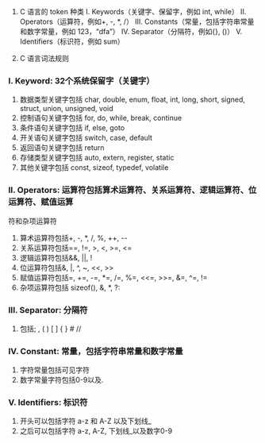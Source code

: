 1. C 语言的 token 种类
I. Keywords（关键字、保留字，例如 int, while）
II. Operators（运算符，例如+, -, *, /）
III. Constants（常量，包括字符串常量和数字常量，例如 123，“dfa”）
IV. Separator（分隔符，例如{}, ()）
V. Identifiers（标识符，例如 sum）

2. C 语言词法规则
### I. Keyword: 32个系统保留字（关键字）

1. 数据类型关键字包括 char, double, enum, float, int, long, short, signed, struct, union, unsigned,
void
2. 控制语句关键字包括 for, do, while, break, continue
3. 条件语句关键字包括 if, else, goto
4. 开关语句关键字包括 switch, case, default
5. 返回语句关键字包括 return
6. 存储类型关键字包括 auto, extern, register, static
7. 其他关键字包括 const, sizeof, typedef, volatile

### II. Operators: 运算符包括算术运算符、关系运算符、逻辑运算符、位运算符、赋值运算
符和杂项运算符
1. 算术运算符包括+, -, *, /, %, ++, --
2. 关系运算符包括==, !=, >, <, >=, <=
3. 逻辑运算符包括&&, ||, !
4. 位运算符包括&, |, ^, ~, <<, >>
5. 赋值运算符包括=, +=, -=, *=, /=, %=, <<=, >>=, &=, ^=, !=
6. 杂项运算符包括 sizeof(), &, *, ?:

### III. Separator: 分隔符
1. 包括; , ( ) [ ] { } # //

### IV. Constant: 常量，包括字符串常量和数字常量
1. 字符常量包括可见字符
2. 数字常量字符包括0-9以及.

### V. Identifiers: 标识符
1. 开头可以包括字符 a-z 和 A-Z 以及下划线_
2. 之后可以包括字符 a-z, A-Z, 下划线_以及数字0-9
